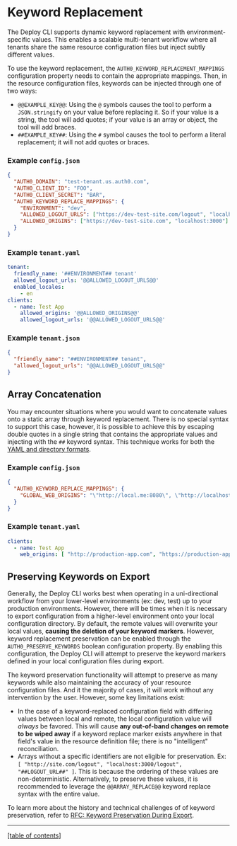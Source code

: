 # Keyword Replacement

The Deploy CLI supports dynamic keyword replacement with environment-specific values. This enables a scalable multi-tenant workflow where all tenants share the same resource configuration files but inject subtly different values.

To use the keyword replacement, the `AUTH0_KEYWORD_REPLACEMENT_MAPPINGS` configuration property needs to contain the appropriate mappings. Then, in the resource configuration files, keywords can be injected through one of two ways:

- `@@EXAMPLE_KEY@@`: Using the `@` symbols causes the tool to perform a `JSON.stringify` on your value before replacing it. So if your value is a string, the tool will add quotes; if your value is an array or object, the tool will add braces.
- `##EXAMPLE_KEY##`: Using the `#` symbol causes the tool to perform a literal replacement; it will not add quotes or braces.

### Example `config.json`

```json
{
  "AUTH0_DOMAIN": "test-tenant.us.auth0.com",
  "AUTH0_CLIENT_ID": "FOO",
  "AUTH0_CLIENT_SECRET": "BAR",
  "AUTH0_KEYWORD_REPLACE_MAPPINGS": {
    "ENVIRONMENT": "dev",
    "ALLOWED_LOGOUT_URLS": ["https://dev-test-site.com/logout", "localhost:3000/logout"],
    "ALLOWED_ORIGINS": ["https://dev-test-site.com", "localhost:3000"]
  }
}
```

### Example `tenant.yaml`

```yaml
tenant:
  friendly_name: '##ENVIRONMENT## tenant'
  allowed_logout_urls: '@@ALLOWED_LOGOUT_URLS@@'
  enabled_locales:
    - en
clients:
  - name: Test App
    allowed_origins: '@@ALLOWED_ORIGINS@@'
    allowed_logout_urls: '@@ALLOWED_LOGOUT_URLS@@'
```

### Example `tenant.json`

```json
{
  "friendly_name": "##ENVIRONMENT## tenant",
  "allowed_logout_urls": "@@ALLOWED_LOGOUT_URLS@@"
}
```

## Array Concatenation

You may encounter situations where you would want to concatenate values onto a static array through keyword replacement. There is no special syntax to support this case, however, it is possible to achieve this by escaping double quotes in a single string that contains the appropriate values and injecting with the `##` keyword syntax. This technique works for both the [YAML and directory formats](./available-resource-config-formats.md).

### Example `config.json`

```json
{
  "AUTH0_KEYWORD_REPLACE_MAPPINGS": {
    "GLOBAL_WEB_ORIGINS": "\"http://local.me:8080\", \"http://localhost\", \"http://localhost:3000\""
  }
}
```

### Example `tenant.yaml`

```yaml
clients:
  - name: Test App
    web_origins: [ "http://production-app.com", "https://production-app.com", ##GLOBAL_WEB_ORIGINS## ]
```

## Preserving Keywords on Export

Generally, the Deploy CLI works best when operating in a uni-directional workflow from your lower-level environments (ex: dev, test) up to your production environments. However, there will be times when it is necessary to export configuration from a higher-level environment onto your local configuration directory. By default, the remote values will overwrite your local values, **causing the deletion of your keyword markers**. However, keyword replacement preservation can be enabled through the `AUTH0_PRESERVE_KEYWORDS` boolean configuration property. By enabling this configuration, the Deploy CLI will attempt to preserve the keyword markers defined in your local configuration files during export.

The keyword preservation functionality will attempt to preserve as many keywords while also maintaining the accuracy of your resource configuration files. And it the majority of cases, it will work without any intervention by the user. However, some key limitations exist:

- In the case of a keyword-replaced configuration field with differing values between local and remote, the local configuration value will _always_ be favored. This will cause **any out-of-band changes on remote to be wiped away** if a keyword replace marker exists anywhere in that field's value in the resource definition file; there is no "intelligent" reconciliation.
- Arrays without a specific identifiers are not eligible for preservation. Ex: `[ "http://site.com/logout", "localhost:3000/logout", "##LOGOUT_URL##" ]`. This is because the ordering of these values are non-deterministic. Alternatively, to preserve these values, it is recommended to leverage the `@@ARRAY_REPLACE@@` keyword replace syntax with the entire value.

To learn more about the history and technical challenges of of keyword preservation, refer to [RFC: Keyword Preservation During Export](https://github.com/auth0/auth0-deploy-cli/issues/688).

---

[[table of contents]](../README.md#documentation)
